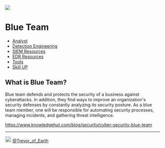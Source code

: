 
<img src="https://assets.kpmg/is/image/kpmg/Security-transformation-mainbanner:cq5dam.web.1400.350">  
  
# Blue Team
- [Analyst](/blue_team/analyst)  
- [Detection Engineering](/blue_team/detection_engineering)  
- [SIEM Resources](/blue_team/siem)  
- [EDR Resources](/blue_team/edr)
- [Tools](/blue_team/tools)  
- [Skill UP](/blue_team/education.md)
  
## What is Blue Team?
Blue team defends and protects the security of a business against cyberattacks. In addition, they find ways to improve an organization's security defenses by constantly analyzing its security posture. As a blue team member, one will be responsible for automating security processes, managing incidents, and gathering threat intelligence.  
  
https://www.knowledgehut.com/blog/security/cyber-security-blue-team  
  
----  
<img src="https://cdn.cdnlogo.com/logos/t/48/twitter.png" width="20px"> [@Trevor_of_Earth](https://twitter.com/Trevor_of_Earth)
